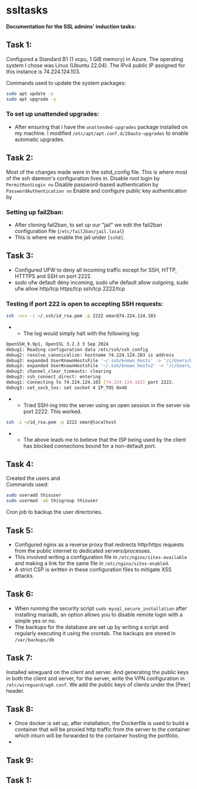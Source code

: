 # ssltasks
**Documentation for the SSL admins' induction tasks:**
## Task 1:
Configured a Standard B1 (1 vcpu, 1 GiB memory) in Azure. The operating system I chose was Linux (Ubuntu 22.04). The IPv4 public IP assigned for this instance is 74.224.124.103.

Commands used to update the system packages:
```bash
sudo apt update -y
sudo apt upgrade -y
```
### To set up unattended upgrades: 
- After ensuring that i have the ```unattended-upgrades``` package installed on my machine. I modified ```/etc/apt/apt.conf.d/20auto-upgrades``` to enable automatic upgrades.
  
## Task 2:
Most of the changes made were in the sshd_config file. This is where most of the ssh daemon's configuration lives in.
Disable root login by ```PermitRootLogin no```
Disable password-based authentication by ```PasswordAuthentication no```
Enable and configure public key authentication by 

### Setting up fail2ban:
- After cloning fail2ban, to set up our "jail" we edit the fail2ban configuration file (```/etc/fail2ban/jail.local```)
- This is where we enable the jail under ```[sshd]```.
 
## Task 3: 
- Configured UFW to deny all incoming traffic except for SSH, HTTP, HTTTPS and SSH on port 2222.
- sudo ufw default deny incoming, sudo ufw default allow outgoing, sudo ufw allow http/tcp https/tcp ssh/tcp 2222/tcp
  
### Testing if port 222 is open to accepting SSH requests:
```bash
ssh -vvv -i ~/.ssh/id_rsa.pem -p 2222 omar@74.224.124.103
```
- - The log would simply halt with the following log:
```bash
OpenSSH_9.9p1, OpenSSL 3.2.3 3 Sep 2024
debug1: Reading configuration data /etc/ssh/ssh_config
debug2: resolve_canonicalize: hostname 74.224.124.103 is address
debug3: expanded UserKnownHostsFile '~/.ssh/known_hosts' -> '/c/Users/Omarn/.ssh/known_hosts'
debug3: expanded UserKnownHostsFile '~/.ssh/known_hosts2' -> '/c/Users/Omarn/.ssh/known_hosts2'
debug3: channel_clear_timeouts: clearing
debug3: ssh_connect_direct: entering
debug1: Connecting to 74.224.124.103 [74.224.124.103] port 2222.
debug3: set_sock_tos: set socket 4 IP_TOS 0x48
```
- - Tried SSH-ing into the server using an open session in the server via port 2222. This worked.
```bash
ssh -i ~/id_rsa.pem -p 2222 omar@localhost
```
- - The above leads me to believe that the ISP being used by the client has blocked connections bound for a non-default port.


## Task 4:
Created the users and  
Commands used:
```bash
sudo useradd thisuser
sudo usermod -aG thisgroup thisuser
```
Cron job to backup the user directories.

## Task 5:
- Configured nginx as a reverse proxy that redirects http/https requests from the public internet to dedicated servers/processes.
- This involved writing a configuration file in ```/etc/nginx/sites-available``` and making a link for the same file in ```/etc/nginx/sites-enabled```.
- A strict CSP is written in these configuration files to mitigate XSS attacks. 

## Task 6:
- When running the security script ```sudo mysql_secure_installation``` after installing mariadb, an option allows you to disable remote login with a simple yes or no.
- The backups for the database are set up by writing a script and regularly executing it using the crontab. The backups are stored in ```/var/backups/db```
  
## Task 7:
Installed wireguard on the client and server. And generating the public keys in both the client and server, for the server, write the VPN configuration in ```/etc/wireguard/wg0.conf```. We add the public keys of clients under the [Peer] header.

## Task 8:
- Once docker is set up, after installation, the Dockerfile is used to build a container that will be proxied http traffic from the server to the container which inturn will be forwarded to the container hosting the portfolio. 
- 

## Task 9:


## Task 1:

